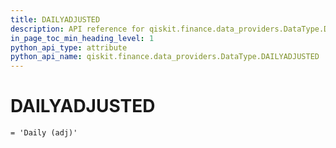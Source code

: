 ```yaml
---
title: DAILYADJUSTED
description: API reference for qiskit.finance.data_providers.DataType.DAILYADJUSTED
in_page_toc_min_heading_level: 1
python_api_type: attribute
python_api_name: qiskit.finance.data_providers.DataType.DAILYADJUSTED
---
```


# DAILYADJUSTED

<span id="qiskit.finance.data_providers.DataType.DAILYADJUSTED" />

`= 'Daily (adj)'`

